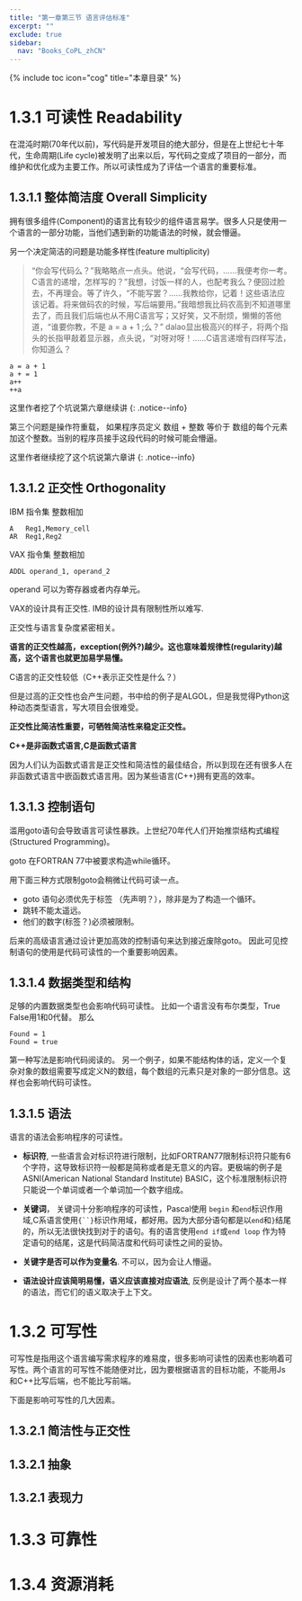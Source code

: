 ```yaml
---
title: "第一章第三节 语言评估标准"
excerpt: ""
exclude: true
sidebar:
  nav: "Books_CoPL_zhCN"
---
```

{% include toc icon="cog" title="本章目录" %}


# 1.3.1 可读性 Readability
在混沌时期(70年代以前)，写代码是开发项目的绝大部分，但是在上世纪七十年代，生命周期(Life cycle)被发明了出来以后，写代码之变成了项目的一部分，而维护和优化成为主要工作。所以可读性成为了评估一个语言的重要标准。

## 1.3.1.1 整体简洁度 Overall Simplicity 
拥有很多组件(Component)的语言比有较少的组件语言易学。很多人只是使用一个语言的一部分功能，当他们遇到新的功能语法的时候，就会懵逼。

另一个决定简洁的问题是功能多样性(feature multiplicity)

>“你会写代码么？”我略略点一点头。他说，“会写代码，……我便考你一考。C语言的递增，怎样写的？”我想，讨饭一样的人，也配考我么？便回过脸去，不再理会。等了许久，“不能写罢？……我教给你，记着！这些语法应该记着。将来做码农的时候，写后端要用。”我暗想我比码农高到不知道哪里去了，而且我们后端也从不用C语言写；又好笑，又不耐烦，懒懒的答他道，“谁要你教，不是 a = a + 1 ;么？” dalao显出极高兴的样子，将两个指头的长指甲敲着显示器，点头说，“对呀对呀！……C语言递增有四样写法，你知道么？

```
a = a + 1
a + = 1
a++
++a
```

这里作者挖了个坑说第六章继续讲
{: .notice--info}

第三个问题是操作符重载， 如果程序员定义 数组 + 整数 等价于 数组的每个元素加这个整数。当别的程序员接手这段代码的时候可能会懵逼。

这里作者继续挖了这个坑说第六章讲
{: .notice--info}


## 1.3.1.2 正交性 Orthogonality
 
IBM 指令集 整数相加
```
A   Reg1,Memory_cell
AR  Reg1,Reg2
```
 
VAX 指令集 整数相加
```
ADDL operand_1, operand_2
```
operand 可以为寄存器或者内存单元。

VAX的设计具有正交性.
IMB的设计具有限制性所以难写.

正交性与语言复杂度紧密相关。

__语言的正交性越高，exception(例外?)越少。这也意味着规律性(regularity)越高，这个语言也就更加易学易懂。__

C语言的正交性较低（C++表示正交性是什么？）

但是过高的正交性也会产生问题，书中给的例子是ALGOL，但是我觉得Python这种动态类型语言，写大项目会很难受。

__正交性比简洁性重要，可牺牲简洁性来稳定正交性。__

__C++是非函数式语言,C是函数式语言__

因为人们认为函数式语言是正交性和简洁性的最佳结合，所以到现在还有很多人在非函数式语言中嵌函数式语言用。因为某些语言(C++)拥有更高的效率。

## 1.3.1.3 控制语句
滥用goto语句会导致语言可读性暴跌。上世纪70年代人们开始推崇结构式编程(Structured Programming)。

goto 在FORTRAN 77中被要求构造while循环。

用下面三种方式限制goto会稍微让代码可读一点。
- goto 语句必须优先于标签 （先声明？），除非是为了构造一个循环。
- 跳转不能太遥远。
- 他们的数字(标签？)必须被限制。

后来的高级语言通过设计更加高效的控制语句来达到接近废除goto。
因此可见控制语句的使用是代码可读性的一个重要影响因素。

## 1.3.1.4 数据类型和结构
足够的内置数据类型也会影响代码可读性。
比如一个语言没有布尔类型，True False用1和0代替。
那么
```
Found = 1
Found = true
```
第一种写法是影响代码阅读的。
另一个例子，如果不能结构体的话，定义一个复杂对象的数组需要写成定义N的数组，每个数组的元素只是对象的一部分信息。这样也会影响代码可读性。

## 1.3.1.5 语法

语言的语法会影响程序的可读性。

- __标识符__, 一些语言会对标识符进行限制，比如FORTRAN77限制标识符只能有6个字符，这导致标识符一般都是简称或者是无意义的内容。更极端的例子是ASNI(American National Standard Institute) BASIC，这个标准限制标识符只能说一个单词或者一个单词加一个数字组成。

- __关键词__， 关键词十分影响程序的可读性，Pascal使用 `begin` 和`end`标识作用域,C系语言使用`{``}`标识作用域，都好用。因为大部分语句都是以`end`和`}`结尾的，所以无法很快找到对于的语句。有的语言使用`end if`或`end loop` 作为特定语句的结尾，这是代码简洁度和代码可读性之间的妥协。

- __关键字是否可以作为变量名__. 不可以，因为会让人懵逼。

- __语法设计应该简明易懂，语义应该直接对应语法__, 反例是设计了两个基本一样的语法，而它们的语义取决于上下文。

# 1.3.2 可写性
可写性是指用这个语言编写需求程序的难易度，很多影响可读性的因素也影响着可写性。两个语言的可写性不能随便对比，因为要根据语言的目标功能，不能用Js和C++比写后端，也不能比写前端。

下面是影响可写性的几大因素。
## 1.3.2.1 简洁性与正交性

## 1.3.2.1 抽象

## 1.3.2.1 表现力

# 1.3.3 可靠性

# 1.3.4 资源消耗